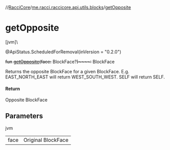 //[RacciCore](../../index.md)/[me.racci.raccicore.api.utils.blocks](index.md)/[getOpposite](get-opposite.md)

# getOpposite

[jvm]\

@ApiStatus.ScheduledForRemoval(inVersion = "0.2.0")

~~fun~~ [~~getOpposite~~](get-opposite.md)~~(~~~~face~~~~:~~ BlockFace?~~)~~~~:~~ BlockFace

Returns the opposite BlockFace for a given BlockFace. E.g. EAST_NORTH_EAST will return WEST_SOUTH_WEST. SELF will return SELF.

#### Return

Opposite BlockFace

## Parameters

jvm

| | |
|---|---|
| face | Original BlockFace |
